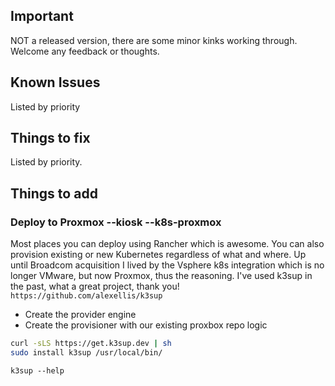 ## Important
NOT a released version, there are some minor kinks working through. Welcome any feedback or thoughts. 

## Known Issues
Listed by priority

## Things to fix
Listed by priority.
## Things to add

### Deploy to Proxmox --kiosk --k8s-proxmox 
Most places you can deploy using Rancher which is awesome. You can also provision existing or new Kubernetes regardless of what and where.
Up until Broadcom acquisition I lived by the Vsphere k8s integration which is no longer VMware, but now Proxmox, thus the reasoning. 
I've used k3sup in the past, what a great project, thank you! `https://github.com/alexellis/k3sup`

- Create the provider engine
- Create the provisioner with our existing proxbox repo logic


```bash
curl -sLS https://get.k3sup.dev | sh
sudo install k3sup /usr/local/bin/
```
```
k3sup --help
```
